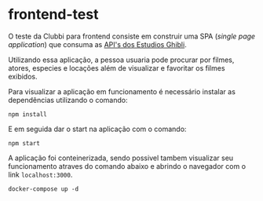 # frontend-test
O teste da Clubbi para frontend consiste em construir uma SPA (_single page application_) que consuma as [API's dos Estudios Ghibli](https://ghibliapi.herokuapp.com/).

Utilizando essa aplicação, a pessoa usuaria pode procurar por filmes, atores, especies e locações além de visualizar e favoritar os filmes exibidos.

Para visualizar a aplicação em funcionamento é necessário instalar as dependências utilizando o comando:
```
npm install
```
E em seguida dar o start na aplicação com o comando:
```
npm start
```

A aplicação foi conteinerizada, sendo possivel tambem visualizar seu funcionamento atraves do comando abaixo e abrindo o navegador com o link `localhost:3000`.

```
docker-compose up -d
```